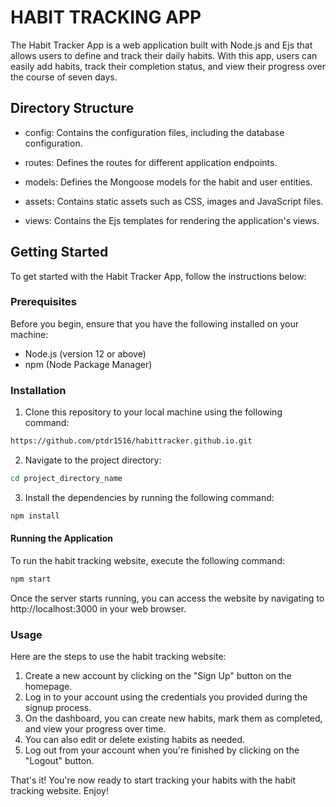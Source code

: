 # HABIT TRACKING APP #
The Habit Tracker App is a web application built with Node.js and Ejs that allows users to define and track their daily habits. With this app, users can easily add habits, track their completion status, and view their progress over the course of seven days.

## Directory Structure ##
- config: Contains the configuration files, including the database configuration.

- routes: Defines the routes for different application endpoints.

- models: Defines the Mongoose models for the habit and user entities.

- assets: Contains static assets such as CSS, images and JavaScript files.

- views: Contains the Ejs templates for rendering the application's views.

## Getting Started ##
To get started with the Habit Tracker App, follow the instructions below:

### Prerequisites ###
Before you begin, ensure that you have the following installed on your machine:

- Node.js (version 12 or above)
- npm (Node Package Manager)

### Installation
1. Clone this repository to your local machine using the following command:
```bash
https://github.com/ptdr1516/habittracker.github.io.git
```

2. Navigate to the project directory:
```bash
cd project_directory_name
```

3. Install the dependencies by running the following command:
```bash
npm install
```

#### Running the Application
To run the habit tracking website, execute the following command:
```bash
npm start
```

Once the server starts running, you can access the website by navigating to http://localhost:3000 in your web browser.

### Usage
Here are the steps to use the habit tracking website:

1. Create a new account by clicking on the "Sign Up" button on the homepage.
2. Log in to your account using the credentials you provided during the signup process.
3. On the dashboard, you can create new habits, mark them as completed, and view your progress over time.
4. You can also edit or delete existing habits as needed.
5. Log out from your account when you're finished by clicking on the "Logout" button.

That's it! You're now ready to start tracking your habits with the habit tracking website. Enjoy!